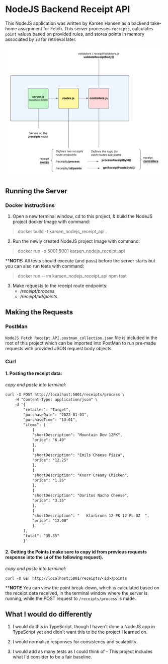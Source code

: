 # NodeJS Backend Receipt API
This NodeJS application was written by Karsen Hansen as a backend take-home assignment for Fetch. This server processes `receipts`, calculates `point` values based on provided rules, and stores points in memory associated by `id` for retrieval later.

<img src="./server_diagram.png" alt="alt text" width="750"/>

## Running the Server
### Docker Instructions
1. Open a new terminal window, cd to this project, & build the NodeJS project docker Image with command:
> docker build -t karsen_nodejs_receipt_api .

2. Run the newly created NodeJS project Image with command:
> docker run -p 5001:5001 karsen_nodejs_receipt_api

****NOTE:** All tests should execute (and pass) before the server starts but you can also run tests with command:

> docker run --rm karsen_nodejs_receipt_api npm test

3. Make requests to the receipt route endpoints:
    - */receipt/process*
    - */receipt/:id/points*


## Making the Requests
### PostMan

`NodeJS Fetch Receipt API.postman_collection.json` file is included in the root of this project which can be imported into PostMan to run pre-made requests with provided JSON request body objects.

### Curl

#### 1. Posting the receipt data:
*copy and paste into terminal:*

    curl -X POST http://localhost:5001/receipts/process \
        -H "Content-Type: application/json" \
        -d '{
            "retailer": "Target",
            "purchaseDate": "2022-01-01",
            "purchaseTime": "13:01",
            "items": [
                {
                "shortDescription": "Mountain Dew 12PK",
                "price": "6.49"
                },
                {
                "shortDescription": "Emils Cheese Pizza",
                "price": "12.25"
                },
                {
                "shortDescription": "Knorr Creamy Chicken",
                "price": "1.26"
                },
                {
                "shortDescription": "Doritos Nacho Cheese",
                "price": "3.35"
                },
                {
                "shortDescription": "   Klarbrunn 12-PK 12 FL OZ  ",
                "price": "12.00"
                }
            ],
            "total": "35.35"
            }'

#### 2. Getting the Points (make sure to copy id from previous requests response into the `id` of the following request).
*copy and paste into terminal:*

    curl -X GET http://localhost:5001/receipts/<id>/points

****NOTE** You can view the point break-down, which is calculated based on the receipt data received, in the terminal window where the server is running, while the POST request to `/receipts/process` is made.

## What I would do differently

1. I would do this in TypeScript, though I haven't done a NodeJS app in TypeScript yet and didn't want this to be the project I learned on.

2. I would normalize responses for consistency and scalability.

3. I would add as many tests as I could think of - This project includes what I'd consider to be a fair baseline.
